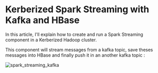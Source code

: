 # Kerberized Spark Streaming with Kafka and HBase

In this article, I'll explain how to create and run a Spark Streaming component in a Kerberized Hadoop cluster.

This component will stream messages from a kafka topic, save theses messages into HBase and finally push it in an another kafka topic :

![spark_streaming_kafka](https://user-images.githubusercontent.com/10392318/57933520-cfaec400-78bd-11e9-8a81-2e135bea1752.png)

